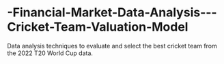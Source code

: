 # -Financial-Market-Data-Analysis---Cricket-Team-Valuation-Model
Data analysis techniques to evaluate and select the best cricket team from the 2022 T20 World Cup data.
